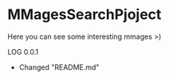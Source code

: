 # MMagesSearchPjoject
Here you can see some interesting mmages >)

LOG 0.0.1
 * Changed "README.md"
